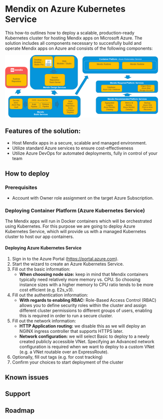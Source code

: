 # Mendix on Azure Kubernetes Service

This how-to outlines how to deploy a scalable, production-ready Kubernetes cluster for hosting Mendix apps on Microsoft Azure. The solution includes all components necessary to succesfully build and operate Mendix apps on Azure and consists of the following components:

![Mendix on Azure](mendixazure.png)

## Features of the solution:

- Host Mendix apps in a secure, scalable and managed environment.
- Utilize standard Azure services to ensure cost-effectiveness
- Utilize Azure  DevOps for automated deployments, fully in control of your team

## How to deploy

### Prerequisites

- Account with Owner role assignment on the target Azure Subscription.


### Deploying Container Platform (Azure Kubernetes Service)

The Mendix apps will run in Docker containers which will be orchestrated using Kubernetes. For this purpose we are going to deploy Azure Kubernetes Service, which will provide us with a managed Kubernetes cluster to host our app containers.

#### Deploying Azure Kubernetes Service

1. Sign in to the Azure Portal (https://portal.azure.com).
2. Start the wizard to create an Azure Kubernetes Service.
3. Fill out the basic information:
   * **When choosing node size:** keep in mind that Mendix containers typically need relatively more memory vs. CPU. So choosing instance sizes with a higher memory to CPU ratio tends to be more cost efficient (e.g. E2s_v3).
4. Fill out the authentication information:
   * **With regards to enabling RBAC:** Role-Based Access Control (RBAC) allows you to define security roles within the cluster and assign different cluster permissions to different groups of users, enabling this is required in order to run a secure cluster.
6. Fill out the network information:
   * **HTTP Application routing:** we disable this as we will deploy an NGINX ingress controller that supports HTTPS later.
   * **Network configuration:** we will select Basic to deploy to a newly created publicly accessible VNet. Specifying an Advanced network configuration is required when we want to deploy to a custom VNet (e.g. a VNet routable over an ExpressRoute).
 7. Optionally, fill out tags (e.g. for cost tracking)
 8. Confirm your choices to start deployment of the cluster

 
## Known issues


## Support 


## Roadmap
